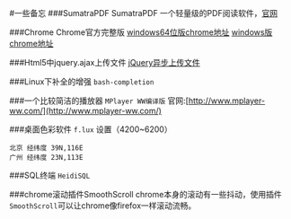 #一些备忘
###SumatraPDF
SumatraPDF  一个轻量级的PDF阅读软件，[官网](http://www.sumatrapdfreader.org/)

###Chrome
Chrome官方完整版 [windows64位版chrome地址](http://www.google.com/chrome/browser/desktop/index.html?platform=win64&extra=stablechannel&standalone=1) [windows版chrome地址](http://www.google.com/chrome/browser/desktop/index.html?platform=win&extra=stablechannel&standalone=1)


###Html5中jquery.ajax上传文件
[jQuery异步上传文件](http://blog.okbase.net/jquery2000/archive/774.html)

###Linux下补全的增强
`bash-completion`

###一个比较简洁的播放器
`MPlayer WW编译版` 官网:[http://www.mplayer-ww.com/](http://www.mplayer-ww.com/)

###桌面色彩软件
`f.lux` 设置（4200~6200） 
```
北京 经纬度 39N,116E
广州 经纬度 23N,113E
```

###SQL终端
`HeidiSQL`

###chrome滚动插件SmoothScroll
chrome本身的滚动有一些抖动，使用插件`SmoothScroll`可以让chrome像firefox一样滚动流畅。
